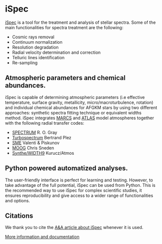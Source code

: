
# iSpec

[iSpec](https://www.blancocuaresma.com/s/) is a tool for the treatment and analysis of stellar spectra. Some of the main functionalities for spectra treatment are the following:

- Cosmic rays removal
- Continuum normalization
- Resolution degradation
- Radial velocity determination and correction
- Telluric lines identification
- Re-sampling

## Atmospheric parameters and chemical abundances.

iSpec is capable of determining atmospheric parameters (i.e effective temperature, surface gravity, metallicity, micro/macroturbulence, rotation) and individual chemical abundances for AFGKM stars by using two different approaches: synthetic spectra fitting technique or equivalent widths method. iSpec integrates [MARCS](http://marcs.astro.uu.se) and [ATLAS](http://kurucz.harvard.edu/) model atmospheres together with the following radial transfer codes:

- [SPECTRUM](http://www.appstate.edu/~grayro/spectrum/spectrum.html) R. O. Gray
- [Turbospectrum](http://www.appstate.edu/~grayro/spectrum/spectrum.html) Bertrand Plez
- [SME](http://www.stsci.edu/~valenti/sme.html) Valenti & Piskunov
- [MOOG](http://www.as.utexas.edu/~chris/moog.html) Chris Sneden
- [Synthe/WIDTH9](http://atmos.obspm.fr) Kurucz/Atmos


## Python powered automatized analyses.

The user-friendly interface is perfect for learning and testing. However, to take advantage of the full potential, iSpec can be used from Python. This is the recommended way to use iSpec for complex scientific studies, it ensures reproducibility and give access to a wider range of functionalities and options.


## Citations

We thank you to cite the [A&A article about iSpec](http://adsabs.harvard.edu/abs/2014A%26A...569A.111B) whenever it is used.

[More information and documentation](https://www.blancocuaresma.com/s/)


